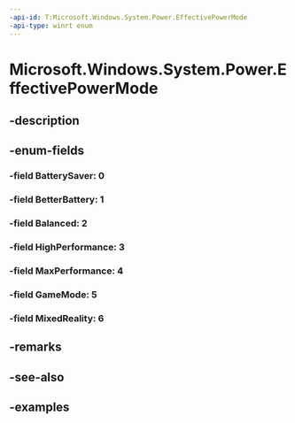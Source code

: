```yaml
---
-api-id: T:Microsoft.Windows.System.Power.EffectivePowerMode
-api-type: winrt enum
---
```


# Microsoft.Windows.System.Power.EffectivePowerMode

<!--
public enum EffectivePowerMode
-->


## -description

## -enum-fields

### -field BatterySaver: 0

### -field BetterBattery: 1

### -field Balanced: 2

### -field HighPerformance: 3

### -field MaxPerformance: 4

### -field GameMode: 5

### -field MixedReality: 6

## -remarks

## -see-also

## -examples


